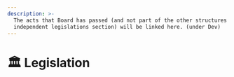 ```yaml
---
description: >-
  The acts that Board has passed (and not part of the other structures'
  independent legislations section) will be linked here. (under Dev)
---
```


# 🏛️ Legislation

